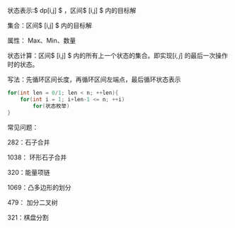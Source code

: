 状态表示:$ dp[i,j] $  ，区间$ [i,j] $ 内的目标解



集合：区间$ [i,j] $ 内的目标解

属性： Max、Min、数量 



状态计算：区间$ [i,j] $ 内的所有上一个状态的集合。即实现$[i,j]$ 的最后一次操作时的状态。



写法：先循环区间长度，再循环区间左端点，最后循环状态表示

```c++
for(int len = 0/1; len < n; ++len){
	for(int i = 1; i+len-1 <= n; ++i)
		for(状态枚举)
}
```

常见问题：

282：石子合并

1038： 环形石子合并

320：能量项链

1069：凸多边形的划分

479： 加分二叉树

321：棋盘分割



